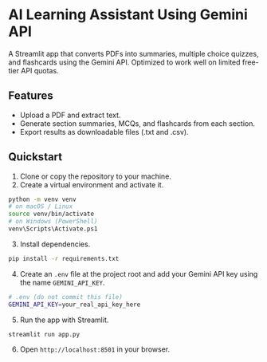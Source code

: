 # AI Learning Assistant Using Gemini API

A Streamlit app that converts PDFs into summaries, multiple choice quizzes, and flashcards using the Gemini API. Optimized to work well on limited free-tier API quotas.

## Features

- Upload a PDF and extract text.
- Generate section summaries, MCQs, and flashcards from each section.
- Export results as downloadable files (.txt and .csv).

## Quickstart

1. Clone or copy the repository to your machine.
2. Create a virtual environment and activate it.

```bash
python -m venv venv
# on macOS / Linux
source venv/bin/activate
# on Windows (PowerShell)
venv\Scripts\Activate.ps1
```

3. Install dependencies.

```bash
pip install -r requirements.txt
```

4. Create an `.env` file at the project root and add your Gemini API key using the name `GEMINI_API_KEY`.

```bash
# .env (do not commit this file)
GEMINI_API_KEY=your_real_api_key_here
```

5. Run the app with Streamlit.

```bash
streamlit run app.py
```

6. Open `http://localhost:8501` in your browser.



